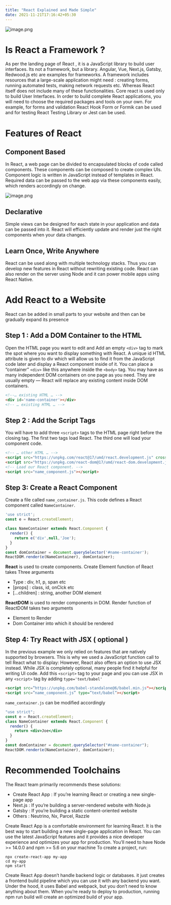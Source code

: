 ```yaml
---
title: "React Explained and Made Simple"
date: 2021-11-21T17:16:42+05:30
---
```



![image.png](https://cdn.hashnode.com/res/hashnode/image/upload/v1635659888350/RiQ52UEMy.png)

# Is React a Framework ?
As per the landing page of React , it is a JavaScript library to build user interfaces. Its not a framework, but a library.
Angular, Vue, Next.js, Gatsby, Redwood.js etc are examples for frameworks. A framework includes resources that a large-scale application might need : creating forms, running automated tests, making network requests etc.
Whereas React itself does not include many of these functionalities. Core react is used only to build User Interfaces. In order to build complete React applications, you will need to choose the required packages and tools on your own. For example, for forms and validation React Hook Form or Formik can be used and for testing React Testing Library or Jest can be used.

# Features of React
## Component Based
In React, a web page can be divided to encapsulated blocks of code called components. These components can be composed to create complex UIs. Component logic is written in JavaScript instead of templates in React. Required data can be passed to the web app via these components easily, which renders accordingly on change.

![image.png](https://cdn.hashnode.com/res/hashnode/image/upload/v1635659993376/DjJ1PAZvy.png)

## Declarative
Simple views can be designed for each state in your application and data can be passed into it. React will efficiently update and render just the right components when your data changes.
## Learn Once, Write Anywhere
React can be used along with multiple technology stacks. Thus you can develop new features in React without rewriting existing code. React can also render on the server using Node and it can power mobile apps using React Native.

# Add React to a Website
React can be added in small parts to your website and then can be gradually expand its presence
## Step 1 : Add a DOM Container to the HTML
Open the HTML page you want to edit and Add an empty ```<div>``` tag to mark the spot where you want to display something with React.
A unique id HTML attribute is given to div which will allow us to find it from the JavaScript code later and display a React component inside of it. You can place a “container” ```<div>``` like this anywhere inside the ```<body>``` tag. You may have as many independent DOM containers on one page as you need. They are usually empty — React will replace any existing content inside DOM containers.

```html
<!--… existing HTML … --> 
<div id='name-container'></div>
<!-- … existing HTML … -->
```
## Step 2 : Add the Script Tags
You will have to add three ```<script>``` tags to the HTML page right before the closing </body> tag. The first two tags load React. The third one will load your component code.
```html
<!-- … other HTML … -->
<script src="https://unpkg.com/react@17/umd/react.development.js" crossorigin></script>
<script src="https://unpkg.com/react-dom@17/umd/react-dom.development.js" crossorigin></script>
<!-- Load our React component. -->
<script src="name_component.js"></script>
```
## Step 3: Create a React Component
Create a file called ```name_container.js```. This code defines a React component called ```NameContainer```.
```js
'use strict';
const e = React.createElement;

class NameContainer extends React.Component {
  render() {
    return e('div',null,'Joe');
  }
}
const domContainer = document.querySelector('#name-container');
ReactDOM.render(e(NameContainer), domContainer);
```
**React** is used to create components. Create Element function of React takes Three arguments

- Type : div, h1, p, span etc
- [props] : class, id, onClck etc
- […children] : string, another DOM element

**ReactDOM** is used to render components in DOM. Render function of ReactDOM takes two arguments
- Element to Render
- Dom Container into which it should be rendered

## Step 4: Try React with JSX ( optional )
In the previous example we only relied on features that are natively supported by browsers. This is why we used a JavaScript function call to tell React what to display: However, React also offers an option to use JSX instead. While JSX is completely optional, many people find it helpful for writing UI code. Add this `<script>` tag to your page and you can use JSX in any `<script>` tag by adding `type='text/babel'`

```html
<script src=”https://unpkg.com/babel-standalone@6/babel.min.js"></script>
<script src=”name_component.js” type=”text/babel”></script>
```

```name_container.js``` can be modified accordingly
```jsx
"use strict";
const e = React.createElement;
class NameContainer extends React.Component {
  render() {
    return <div>Joe</div>
  }
}
const domContainer = document.querySelector("#name-container");
ReactDOM.render(e(NameContainer), domContainer);
```
# Recommended Toolchains
The React team primarily recommends these solutions:
- Create React App : If you’re learning React or creating a new single-page app
- Next.js : If you’re building a server-rendered website with Node.js
- Gatsby : If you’re building a static content-oriented website
- Others : Neutrino, Nx, Parcel, Razzle

Create React App is a comfortable environment for learning React. It is the best way to start building a new single-page application in React. You can use the latest JavaScript features and it provides a nice developer experience and optimizes your app for production.
You’ll need to have Node >= 14.0.0 and npm >= 5.6 on your machine
To create a project, run:
```console
npx create-react-app my-app
cd my-app
npm start
```
Create React App doesn’t handle backend logic or databases. it just creates a frontend build pipeline which you can use it with any backend you want. Under the hood, it uses Babel and webpack, but you don’t need to know anything about them. When you’re ready to deploy to production, running npm run build will create an optimized build of your app.
